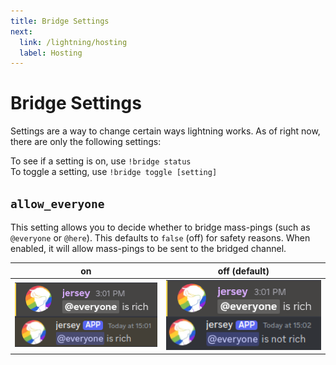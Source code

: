 ```yaml
---
title: Bridge Settings
next:
  link: /lightning/hosting
  label: Hosting
---
```


# Bridge Settings

Settings are a way to change certain ways lightning works. As of right now,
there are only the following settings:

To see if a setting is on, use `!bridge status`\
To toggle a setting, use `!bridge toggle [setting]`

## `allow_everyone`

This setting allows you to decide whether to bridge mass-pings (such as
`@everyone` or `@here`). This defaults to `false` (off) for safety reasons. When
enabled, it will allow mass-pings to be sent to the bridged channel.

| on                                | off (default)                       |
| --------------------------------- | ----------------------------------- |
| ![on](./settings/everyone-on.png) | ![off](./settings/everyone-off.png) |
